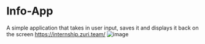 # Info-App
A simple application that takes in user input, saves it and displays it back on the screen
https://internship.zuri.team/
![image](https://user-images.githubusercontent.com/68538735/130207107-dfc914d6-cf06-4aa8-bb1f-d632ac9a8d6e.png)
